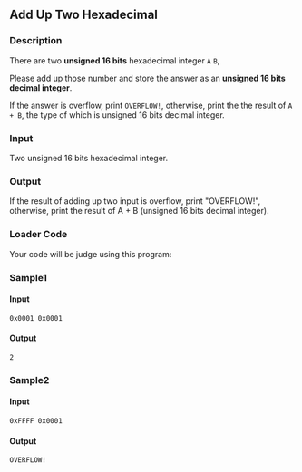 Add Up Two Hexadecimal
----------------------

### Description

<div>

There are two **unsigned 16 bits** hexadecimal integer `A` `B`,

Please add up those number and store the answer as an **unsigned 16 bits
decimal integer**.

If the answer is overflow, print `OVERFLOW!`, otherwise, print the the
result of `A + B`, the type of which is unsigned 16 bits decimal
integer.

</div>

### Input

Two unsigned 16 bits hexadecimal integer.

### Output

If the result of adding up two input is overflow, print \"OVERFLOW!\",
otherwise, print the result of A + B (unsigned 16 bits decimal integer).

### Loader Code

<div>

Your code will be judge using this program:

</div>

<div>

### Sample1

#### Input

    0x0001 0x0001

#### Output

    2

</div>

<div>

### Sample2

#### Input

    0xFFFF 0x0001

#### Output

    OVERFLOW!

</div>
